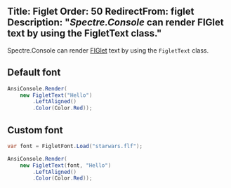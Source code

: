Title: Figlet
Order: 50
RedirectFrom: figlet
Description: "*Spectre.Console* can render FIGlet text by using the **FigletText** class."
---

Spectre.Console can render [FIGlet](http://www.figlet.org/) text by using the `FigletText` class.

## Default font

```csharp
AnsiConsole.Render(
    new FigletText("Hello")
        .LeftAligned()
        .Color(Color.Red));
```

<?# AsciiCast cast="figlet" /?>


## Custom font

```csharp
var font = FigletFont.Load("starwars.flf");

AnsiConsole.Render(
    new FigletText(font, "Hello")
        .LeftAligned()
        .Color(Color.Red));
```
